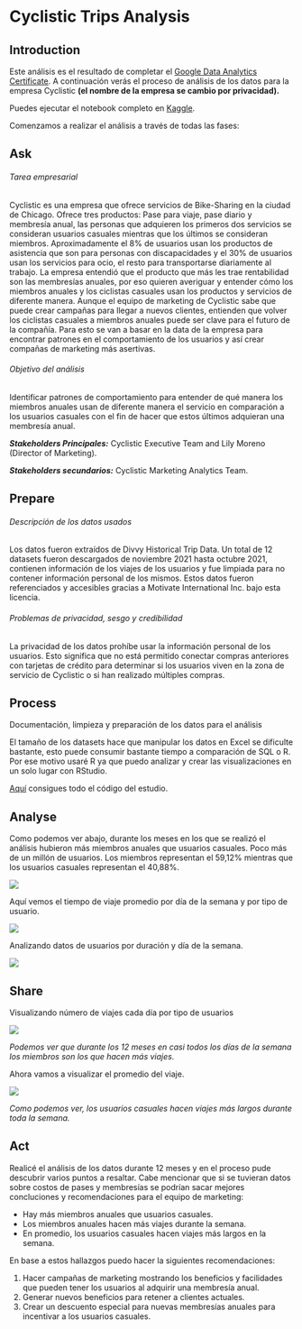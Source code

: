 # Cyclistic Trips Analysis
## Introduction
Este análisis es el resultado de completar el [Google Data Analytics Certificate](https://www.coursera.org/account/accomplishments/specialization/certificate/TD7JQAXDVYUY). A continuación verás el proceso de análisis de los datos para la empresa Cyclistic **(el nombre de la empresa se cambio por privacidad).**

Puedes ejecutar el notebook completo en [Kaggle](https://www.kaggle.com/code/ecozamb/cyclistic-trips-analysis#Analyse).

Comenzamos a realizar el análisis a través de todas las fases:

## Ask
###### Tarea empresarial

Cyclistic es una empresa que ofrece servicios de Bike-Sharing en la ciudad de Chicago. Ofrece tres productos: Pase para viaje, pase diario y membresía anual, las personas que adquieren los primeros dos servicios se consideran usuarios casuales mientras que los últimos se consideran miembros. Aproximadamente el 8% de usuarios usan los productos de asistencia que son para personas con discapacidades y el 30% de usuarios usan los servicios para ocio, el resto para transportarse diariamente al trabajo. La empresa entendió que el producto que más les trae rentabilidad son las membresías anuales, por eso quieren averiguar y entender cómo los miembros anuales y los ciclistas casuales usan los productos y servicios de diferente manera. Aunque el equipo de marketing de Cyclistic sabe que puede crear campañas para llegar a nuevos clientes, entienden que volver los ciclistas casuales a miembros anuales puede ser clave para el futuro de la compañía. Para esto se van a basar en la data de la empresa para encontrar patrones en el comportamiento de los usuarios y así crear compañas de marketing más asertivas.

###### Objetivo del análisis

Identificar patrones de comportamiento para entender de qué manera los miembros anuales usan de diferente manera el servicio en comparación a los usuarios casuales con el fin de hacer que estos últimos adquieran una membresía anual.

***Stakeholders Principales:*** Cyclistic Executive Team and Lily Moreno (Director of Marketing).

***Stakeholders secundarios:*** Cyclistic Marketing Analytics Team.

## Prepare
###### Descripción de los datos usados

Los datos fueron extraídos de Divvy Historical Trip Data. Un total de 12 datasets fueron descargados de noviembre 2021 hasta octubre 2021, contienen información de los viajes de los usuarios y fue limpiada para no contener información personal de los mismos. Estos datos fueron referenciados y accesibles gracias a Motivate International Inc. bajo esta licencia.

###### Problemas de privacidad, sesgo y credibilidad

La privacidad de los datos prohíbe usar la información personal de los usuarios. Esto significa que no está permitido conectar compras anteriores con tarjetas de crédito para determinar si los usuarios viven en la zona de servicio de Cyclistic o si han realizado múltiples compras.

## Process
Documentación, limpieza y preparación de los datos para el análisis

El tamaño de los datasets hace que manipular los datos en Excel se dificulte bastante, esto puede consumir bastante tiempo a comparación de SQL o R. Por ese motivo usaré R ya que puedo analizar y crear las visualizaciones en un solo lugar con RStudio.

[Aquí](https://github.com/ecojumeau/cyclistic_trips_analysis/blob/master/data.R) consigues todo el código del estudio.

## Analyse
Como podemos ver abajo, durante los meses en los que se realizó el análisis hubieron más miembros anuales que usuarios casuales. Poco más de un millón de usuarios. Los miembros representan el 59,12% mientras que los usuarios casuales representan el 40,88%.

![](https://raw.githubusercontent.com/ecojumeau/cyclistic_trips_analysis/master/charts/Amount%20of%20users.png)

Aquí vemos el tiempo de viaje promedio por día de la semana y por tipo de usuario.

![](https://raw.githubusercontent.com/ecojumeau/cyclistic_trips_analysis/master/charts/Trip%20duration%20per%20weekday.png)

Analizando datos de usuarios por duración y día de la semana.

![](https://raw.githubusercontent.com/ecojumeau/cyclistic_trips_analysis/master/charts/Number%20of%20rides%20and%20average%20duration.png)

## Share
Visualizando número de viajes cada día por tipo de usuarios

![](https://raw.githubusercontent.com/ecojumeau/cyclistic_trips_analysis/master/charts/Trips%20by%20customers%20per%20weekday.png)

*Podemos ver que durante los 12 meses en casi todos los días de la semana los miembros son los que hacen más viajes.*

Ahora vamos a visualizar el promedio del viaje.

![](https://raw.githubusercontent.com/ecojumeau/cyclistic_trips_analysis/master/charts/Trip%20duration%20by%20customer%20per%20weekday.png)

*Como podemos ver, los usuarios casuales hacen viajes más largos durante toda la semana.*

## Act
Realicé el análisis de los datos durante 12 meses y en el proceso pude descubrir varios puntos a resaltar. Cabe mencionar que si se tuvieran datos sobre costos de pases y membresías se podrían sacar mejores concluciones y recomendaciones para el equipo de marketing:

* Hay más miembros anuales que usuarios casuales.
* Los miembros anuales hacen más viajes durante la semana.
* En promedio, los usuarios casuales hacen viajes más largos en la semana.

En base a estos hallazgos puedo hacer la siguientes recomendaciones:

1. Hacer campañas de marketing mostrando los beneficios y facilidades que pueden tener los usuarios al adquirir una membresía anual.
2. Generar nuevos beneficios para retener a clientes actuales.
3. Crear un descuento especial para nuevas membresías anuales para incentivar a los usuarios casuales.